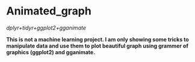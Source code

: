# Animated_graph
_dplyr+tidyr+ggplot2+gganimate_


**This is not a machine learning project. I am only showing some tricks to manipulate data and use them to plot beautiful graph using grammer of graphics (ggplot2) and gganimate.**
